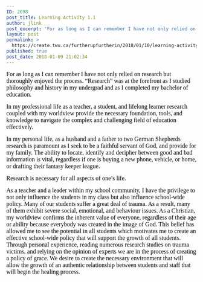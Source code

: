```yaml
---
ID: 2698
post_title: Learning Activity 1.1
author: jlink
post_excerpt: 'For as long as I can remember I have not only relied on research but thoroughly enjoyed the process. &ldquo;Research&rdquo; was at the forefront as I studied philosophy and history in my undergrad and as I completed my bachelor of education. In my professional life as a teacher, a student, and lifelong learner research coupled &hellip; <p><a href="https://create.twu.ca/furtherupfurtherin/2018/01/10/learning-activity-1-1/">Continue reading<span> "Learning Activity 1.1"</span></a></p>'
layout: post
permalink: >
  https://create.twu.ca/furtherupfurtherin/2018/01/10/learning-activity-1-1/
published: true
post_date: 2018-01-09 21:02:34
---
```

<p><span style="margin: 0px; font-family: 'Times New Roman',serif; font-size: 12pt;"><span style="color: #000000;">For as long as I can remember I have not only relied on research but thoroughly enjoyed the process. “Research” was at the forefront as I studied philosophy and history in my undergrad and as I completed my bachelor of education. </span></span></p>
<p><span style="margin: 0px; font-family: 'Times New Roman',serif; font-size: 12pt;"><span style="color: #000000;">In my professional life as a teacher, a student, and lifelong learner research coupled with my worldview provide the necessary foundation, tools, and knowledge to navigate the complex and challenging field of education effectively.</span></span></p>
<p><span style="margin: 0px; font-family: 'Times New Roman',serif; font-size: 12pt;"><span style="color: #000000;">In my personal life, as a husband and a father to two German Shepherds research is paramount as I seek to be a faithful servant of God, and provide for my family. The ability to locate, identify and decipher between good and bad information is vital, regardless if one is buying a new phone, vehicle, or home, or drafting their fantasy keeper league. </span></span></p>
<p><span style="margin: 0px; font-family: 'Times New Roman',serif; font-size: 12pt;"><span style="color: #000000;">Research is necessary for all aspects of one’s life.</span></span></p>
<p><span style="margin: 0px; font-family: 'Times New Roman',serif; font-size: 12pt;"><span style="color: #000000;">As a teacher and a leader within my school community, I have the privilege to not only influence the students in my class but also influence school-wide policy. Many of our students suffer a great deal of trauma. As a result, many of them exhibit severe social, emotional, and behaviour issues. As a Christian, my worldview confirms the inherent value of everyone, regardless of their age or ability because everybody was created in the image of God. This belief has allowed me to see the potential in all students which motivates me to create an effective school-wide policy that will support the growth of all students. Through personal experience, reading numerous research studies on trauma victims, and relying on the opinion of experts we are in the process of creating a policy of grace. We desire to create the necessary environment that will allow the growth of an authentic relationship between students and staff that will begin the healing process. </span></span></p>